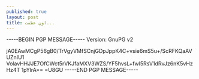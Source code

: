 ```yaml
---
published: true
layout: post
title: اون عظمت...
---
```


-----BEGIN PGP MESSAGE-----
Version: GnuPG v2

jA0EAwMCgP56gB0/TrVgyVMfSCnjGDpJppK4C+vsie6mS5u+/ScRFKQaAVUZnIU1
VolavHHJJE7OfCWct5rVKJfaMXV3WZS/YF5hvsL+fwl5RsV1dRvJz6nK5vHzHz4T
1pYlrA==
=U8GU
-----END PGP MESSAGE-----

